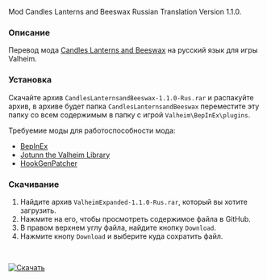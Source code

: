 Mod Candles Lanterns and Beeswax Russian Translation Version 1.1.0.

### Описание

Перевод мода [Candles Lanterns and Beeswax](https://www.nexusmods.com/valheim/mods/1226) на русский язык для игры Valheim. 

### Установка

Скачайте архив `CandlesLanternsandBeeswax-1.1.0-Rus.rar` и распакуйте архив, в архиве будет папка `CandlesLanternsandBeeswax` переместите эту папку со всем содержимым в папку с игрой `Valheim\BepInEx\plugins`.

Требуемие моды для работоспособности мода:
* [BepInEx](https://valheim.thunderstore.io/package/denikson/BepInExPack_Valheim/)
* [Jotunn the Valheim Library](https://www.nexusmods.com/valheim/mods/1138)
* [HookGenPatcher](https://www.nexusmods.com/valheim/mods/505)

### Скачивание
1. Найдите архив `ValheimExpanded-1.1.0-Rus.rar`, который вы хотите загрузить.
2. Нажмите на его, чтобы просмотреть содержимое файла в GitHub.
3. В правом верхнем углу файла, найдите кнопку `Download`.
4. Нажмите кнопу `Download` и выберите куда сохратить файл.

<br>

[![Скачать](https://img.shields.io/badge/Скачать-1.1.0-blue?style=for-the-badge)]()

